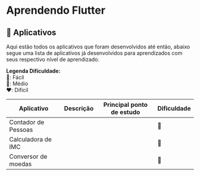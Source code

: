 <h1 class="center">Aprendendo Flutter</h1>

<h2>📱 Aplicativos</h2>
Aqui estão todos os aplicativos que foram desenvolvidos até então, abaixo segue uma lista de aplicativos já desenvolvidos para aprendizados com seus respectivo nível de aprendizado.

<b>Legenda Dificuldade:</b><br>
💚: Fácil<br>
💛: Médio<br>
❤️: Difícil

<table>
  <thead>
    <tr>
      <th>
        Aplicativo
      </th>
      <th>
        Descrição
      </th>
      <th>
        Principal ponto de estudo
      </th>
      <th>
        Dificuldade
      </th>      
    </tr>         
  </thead>
  <tbody>
    <tr>
      <td>
        Contador de Pessoas
      </td>
      <td>
      </td>
      <td>
      </td>
      <td class="text-center">
        💚
      </td>     
    </tr>
    <tr>
      <td>
        Calculadora de IMC
      </td>
      <td>				
      </td>
      <td>
      </td>
      <td class="text-center">
        💚
      </td>      
    </tr>
    <tr>
      <td>
        Conversor de moedas
      </td>
      <td>
      </td>
      <td>
      </td>
      <td class="text-center">
        💚
      </td>     
    </tr>
  </tbody>
</table>
